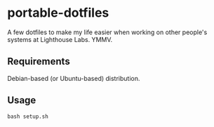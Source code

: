 # portable-dotfiles

A few dotfiles to make my life easier when working on other people's systems at Lighthouse Labs. YMMV.

## Requirements

Debian-based (or Ubuntu-based) distribution.

## Usage

    bash setup.sh
